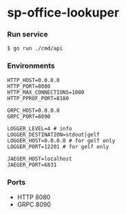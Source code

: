 # sp-office-lookuper

### Run service

```shell
$ go run ./cmd/api
```

### Environments
```shell
HTTP_HOST=0.0.0.0
HTTP_PORT=8080
HTTP_MAX_CONNECTIONS=1000
HTTP_PPROF_PORT=8180

GRPC_HOST=0.0.0.0
GRPC_PORT=8090

LOGGER_LEVEL=4 # info
LOGGER_DESTINATION=stdout|gelf
LOGGER_HOST=0.0.0.0 # for gelf only
LOGGER_PORT=12201 # for gelf only

JAEGER_HOST=localhost
JAEGER_PORT=6831
```

### Ports
* HTTP 8080
* GRPC 8090